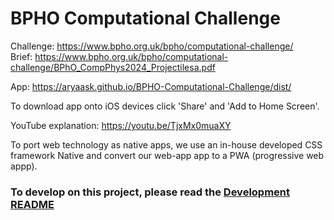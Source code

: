 # BPHO Computational Challenge

Challenge: https://www.bpho.org.uk/bpho/computational-challenge/ \
Brief: https://www.bpho.org.uk/bpho/computational-challenge/BPhO_CompPhys2024_Projectilesa.pdf

App: https://aryaask.github.io/BPHO-Computational-Challenge/dist/

To download app onto iOS devices click 'Share' and 'Add to Home Screen'.

YouTube explanation: https://youtu.be/TjxMx0muaXY

To port web technology as native apps, we use an in-house developed CSS framework Native and convert our web-app app to a PWA (progressive web appp).

### To develop on this project, please read the [Development README](DevelopmentREADME.md)
